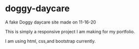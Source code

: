 # doggy-daycare
A fake Doggy daycare site
made on 11-16-20

This is simply a responsive project I am making for my portfolio.

I am using html, css,and bootstrap currently. 
